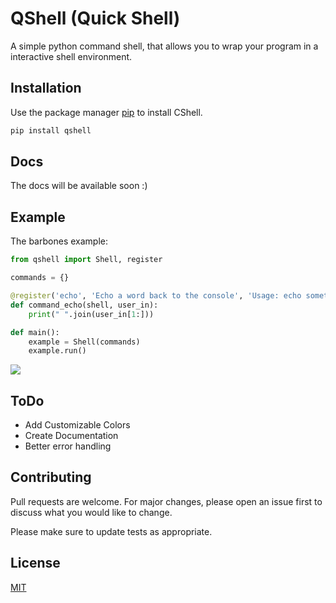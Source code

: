 # QShell (Quick Shell)

A simple python command shell, that allows you to wrap your program in a interactive shell environment.

## Installation

Use the package manager [pip](https://pip.pypa.io/en/stable/) to install CShell.

```bash
pip install qshell
```

## Docs

The docs will be available soon :)

## Example

The barbones example:

```python
from qshell import Shell, register

commands = {}

@register('echo', 'Echo a word back to the console', 'Usage: echo sometext', commands)
def command_echo(shell, user_in):
    print(" ".join(user_in[1:]))

def main():
    example = Shell(commands)
    example.run()


```

![](https://raw.githubusercontent.com/QSoloX/qshell/main/ext/basic_example.gif)

## ToDo

- Add Customizable Colors
- Create Documentation
- Better error handling

## Contributing

Pull requests are welcome. For major changes, please open an issue first to discuss what you would like to change.

Please make sure to update tests as appropriate.

## License

[MIT](https://choosealicense.com/licenses/mit/)
